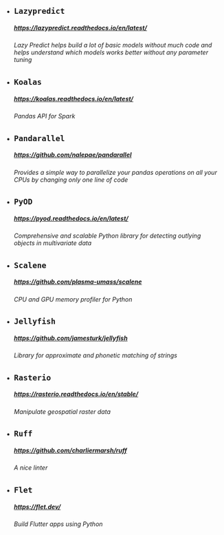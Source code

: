 - ## `Lazypredict`
    ##### https://lazypredict.readthedocs.io/en/latest/
    ###### Lazy Predict helps build a lot of basic models without much code and helps understand which models works better without any parameter tuning


- ## `Koalas`
    ##### https://koalas.readthedocs.io/en/latest/
    ###### Pandas API for Spark


- ## `Pandarallel`
    ##### https://github.com/nalepae/pandarallel
    ###### Provides a simple way to parallelize your pandas operations on all your CPUs by changing only one line of code


- ## `PyOD`
    ##### https://pyod.readthedocs.io/en/latest/
    ###### Comprehensive and scalable Python library for detecting outlying objects in multivariate data


- ## `Scalene`
    ##### https://github.com/plasma-umass/scalene
    ###### CPU and GPU memory profiler for Python


- ## `Jellyfish`
    ##### https://github.com/jamesturk/jellyfish
    ###### Library for approximate and phonetic matching of strings


- ## `Rasterio`
    ##### https://rasterio.readthedocs.io/en/stable/
    ###### Manipulate geospatial raster data

- ## `Ruff`
    ##### https://github.com/charliermarsh/ruff
    ###### A nice linter

- ## `Flet`
    ##### https://flet.dev/
    ###### Build Flutter apps using Python